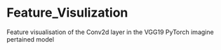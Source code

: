 # Feature_Visulization
Feature visualisation of the Conv2d layer in the VGG19 PyTorch imagine pertained model
